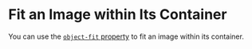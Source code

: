 # Fit an Image within Its Container

You can use the [`object-fit` property](https://www.w3schools.com/csS/css3_object-fit.asp) to fit an image within its container.

